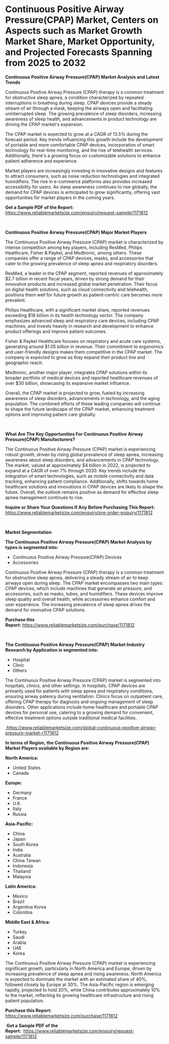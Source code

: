 <p><h1>Continuous Positive Airway Pressure(CPAP) Market, Centers on Aspects such as Market Growth Market Share, Market Opportunity, and Projected Forecasts Spanning from 2025 to 2032</h1></p><p><strong>Continuous Positive Airway Pressure(CPAP) Market Analysis and Latest Trends</strong></p>
<p><p>Continuous Positive Airway Pressure (CPAP) therapy is a common treatment for obstructive sleep apnea, a condition characterized by repeated interruptions in breathing during sleep. CPAP devices provide a steady stream of air through a mask, keeping the airways open and facilitating uninterrupted sleep. The growing prevalence of sleep disorders, increasing awareness of sleep health, and advancements in product technology are driving the CPAP market's expansion.</p><p>The CPAP market is expected to grow at a CAGR of 13.5% during the forecast period. Key trends influencing this growth include the development of portable and more comfortable CPAP devices, incorporation of smart technology for real-time monitoring, and the rise of telehealth services. Additionally, there's a growing focus on customizable solutions to enhance patient adherence and experience. </p><p>Market players are increasingly investing in innovative designs and features to attract consumers, such as noise reduction technologies and integrated humidifiers. The rise in e-commerce platforms also provides increased accessibility for users. As sleep awareness continues to rise globally, the demand for CPAP devices is anticipated to grow significantly, offering vast opportunities for market players in the coming years.</p></p>
<p><strong>Get a Sample PDF of the Report:&nbsp;</strong> <a href="https://www.reliablemarketsize.com/enquiry/request-sample/1171812?utm_campaign=2948&utm_medium=2&utm_source=Github&utm_content=ia&utm_term=14042025&utm_id=continuous-positive-airway-pressurecpap">https://www.reliablemarketsize.com/enquiry/request-sample/1171812</a></p>
<p>&nbsp;</p>
<p><strong>Continuous Positive Airway Pressure(CPAP) Major Market Players</strong></p>
<p><p>The Continuous Positive Airway Pressure (CPAP) market is characterized by intense competition among key players, including ResMed, Philips Healthcare, Fisher & Paykel, and Medtronic, among others. These companies offer a range of CPAP devices, masks, and accessories that cater to the growing prevalence of sleep apnea and respiratory disorders.</p><p>ResMed, a leader in the CPAP segment, reported revenues of approximately $2.7 billion in recent fiscal years, driven by strong demand for their innovative products and increased global market penetration. Their focus on digital health solutions, such as cloud connectivity and telehealth, positions them well for future growth as patient-centric care becomes more prevalent.</p><p>Philips Healthcare, with a significant market share, reported revenues exceeding $18 billion in its health technology sector. The company emphasizes advanced sleep and respiratory care devices, including CPAP machines, and invests heavily in research and development to enhance product offerings and improve patient outcomes.</p><p>Fisher & Paykel Healthcare focuses on respiratory and acute care systems, generating around $1.05 billion in revenue. Their commitment to ergonomics and user-friendly designs makes them competitive in the CPAP market. The company is expected to grow as they expand their product line and geographic reach.</p><p>Medtronic, another major player, integrates CPAP solutions within its broader portfolio of medical devices and reported healthcare revenues of over $30 billion, showcasing its expansive market influence. </p><p>Overall, the CPAP market is projected to grow, fueled by increasing awareness of sleep disorders, advancements in technology, and the aging population. The combined efforts of these leading companies will continue to shape the future landscape of the CPAP market, enhancing treatment options and improving patient care globally.</p></p>
<p>&nbsp;</p>
<p><strong>What Are The Key Opportunities For Continuous Positive Airway Pressure(CPAP) Manufacturers?</strong></p>
<p><p>The Continuous Positive Airway Pressure (CPAP) market is experiencing robust growth, driven by rising global prevalence of sleep apnea, increasing awareness about sleep disorders, and advancements in CPAP technology. The market, valued at approximately $4 billion in 2022, is projected to expand at a CAGR of over 7% through 2030. Key trends include the integration of smart technologies, such as mobile connectivity and data tracking, enhancing patient compliance. Additionally, shifts towards home healthcare solutions and innovations in CPAP devices are likely to shape the future. Overall, the outlook remains positive as demand for effective sleep apnea management continues to rise.</p></p>
<p><strong>Inquire or Share Your Questions If Any Before Purchasing This Report:</strong> <a href="https://www.reliablemarketsize.com/enquiry/pre-order-enquiry/1171812?utm_campaign=2948&utm_medium=2&utm_source=Github&utm_content=ia&utm_term=14042025&utm_id=continuous-positive-airway-pressurecpap">https://www.reliablemarketsize.com/enquiry/pre-order-enquiry/1171812</a></p>
<p>&nbsp;</p>
<p><strong>Market Segmentation</strong></p>
<p><strong>The Continuous Positive Airway Pressure(CPAP) Market Analysis by types is segmented into:</strong></p>
<p><ul><li>Continuous Positive Airway Pressure(CPAP) Devices</li><li>Accessories</li></ul></p>
<p><p>Continuous Positive Airway Pressure (CPAP) therapy is a common treatment for obstructive sleep apnea, delivering a steady stream of air to keep airways open during sleep. The CPAP market encompasses two main types: CPAP devices, which include machines that generate air pressure, and accessories, such as masks, tubes, and humidifiers. These devices improve sleep quality and overall health, while accessories enhance comfort and user experience. The increasing prevalence of sleep apnea drives the demand for innovative CPAP solutions.</p></p>
<p><strong>Purchase this Report:&nbsp;</strong><a href="https://www.reliablemarketsize.com/purchase/1171812?utm_campaign=2948&utm_medium=2&utm_source=Github&utm_content=ia&utm_term=14042025&utm_id=continuous-positive-airway-pressurecpap">https://www.reliablemarketsize.com/purchase/1171812</a></p>
<p>&nbsp;</p>
<p><strong>The Continuous Positive Airway Pressure(CPAP) Market Industry Research by Application is segmented into:</strong></p>
<p><ul><li>Hospital</li><li>Clinic</li><li>Others</li></ul></p>
<p><p>The Continuous Positive Airway Pressure (CPAP) market is segmented into hospitals, clinics, and other settings. In hospitals, CPAP devices are primarily used for patients with sleep apnea and respiratory conditions, ensuring airway patency during ventilation. Clinics focus on outpatient care, offering CPAP therapy for diagnosis and ongoing management of sleep disorders. Other applications include home healthcare and portable CPAP devices for personal use, catering to a growing demand for convenient, effective treatment options outside traditional medical facilities.</p></p>
<p><a href="https://www.reliablemarketsize.com/global-continuous-positive-airway-pressure-market-r1171812?utm_campaign=2948&utm_medium=2&utm_source=Github&utm_content=ia&utm_term=14042025&utm_id=continuous-positive-airway-pressurecpap">&nbsp;https://www.reliablemarketsize.com/global-continuous-positive-airway-pressure-market-r1171812</a></p>
<p><strong>In terms of Region, the Continuous Positive Airway Pressure(CPAP) Market Players available by Region are:</strong></p>
<p>
    <p> <strong> North America: </strong>
        <ul>
            <li>United States</li>
            <li>Canada</li>
        </ul>
        </p> 
    <p> <strong> Europe: </strong>
        <ul>
            <li>Germany</li>
            <li>France</li>
            <li>U.K.</li>
            <li>Italy</li>
            <li>Russia</li>
        </ul>
        </p> 
    <p> <strong> Asia-Pacific: </strong>
        <ul>
            <li>China</li>
            <li>Japan</li>
            <li>South Korea</li>
            <li>India</li>
            <li>Australia</li>
            <li>China Taiwan</li>
            <li>Indonesia</li>
            <li>Thailand</li>
            <li>Malaysia</li>
        </ul>
        </p> 
    <p> <strong> Latin America: </strong>
        <ul>
            <li>Mexico</li>
            <li>Brazil</li>
            <li>Argentina Korea</li>
            <li>Colombia</li>
        </ul>
        </p> 
    <p> <strong> Middle East & Africa: </strong>
        <ul>
            <li>Turkey</li>
            <li>Saudi</li>
            <li>Arabia</li>
            <li>UAE</li>
            <li>Korea</li>
        </ul>
    </p>
    </p>
<p><p>The Continuous Positive Airway Pressure (CPAP) market is experiencing significant growth, particularly in North America and Europe, driven by increasing prevalence of sleep apnea and rising awareness. North America is expected to dominate the market with an estimated share of 40%, followed closely by Europe at 30%. The Asia-Pacific region is emerging rapidly, projected to hold 20%, while China contributes approximately 10% to the market, reflecting its growing healthcare infrastructure and rising patient population.</p></p>
<p><strong>Purchase this Report: </strong><a href="https://www.reliablemarketsize.com/purchase/1171812?utm_campaign=2948&utm_medium=2&utm_source=Github&utm_content=ia&utm_term=14042025&utm_id=continuous-positive-airway-pressurecpap">https://www.reliablemarketsize.com/purchase/1171812</a></p>
<p>&nbsp;<strong>Get a Sample PDF of the Report:&nbsp;&nbsp;</strong><a href="https://www.reliablemarketsize.com/enquiry/request-sample/1171812?utm_campaign=2948&utm_medium=2&utm_source=Github&utm_content=ia&utm_term=14042025&utm_id=continuous-positive-airway-pressurecpap">https://www.reliablemarketsize.com/enquiry/request-sample/1171812</a></p>
<p><strong></strong></p>
<p><p></p><p></p><p></p></p>